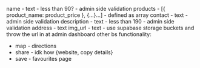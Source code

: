 name - text - less than 90? - admin side validation
products - [{ product_name: product_price }, {...}...] - defined as array
contact - text - admin side validation
description - text - less than 190 - admin side validation
address - text
img_url - text - use supabase storage buckets and throw the url in at admin dashboard
other bs functionality:

- map - directions
- share - idk how {website, copy details}
- save - favourites page
